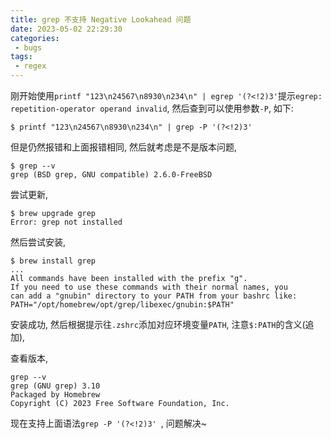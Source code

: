 ```yaml
---
title: grep 不支持 Negative Lookahead 问题
date: 2023-05-02 22:29:30
categories:
 - bugs
tags:
 - regex
---
```


刚开始使用`printf "123\n24567\n8930\n234\n" | egrep '(?<!2)3'`提示`egrep: repetition-operator operand invalid`, 然后查到可以使用参数`-P`, 如下:

<!--more-->

```shell
$ printf "123\n24567\n8930\n234\n" | grep -P '(?<!2)3' 
```

但是仍然报错和上面报错相同, 然后就考虑是不是版本问题, 

```shell
$ grep --v
grep (BSD grep, GNU compatible) 2.6.0-FreeBSD
```

尝试更新,

```shell
$ brew upgrade grep
Error: grep not installed
```

然后尝试安装, 

```shell
$ brew install grep
...
All commands have been installed with the prefix "g".
If you need to use these commands with their normal names, you
can add a "gnubin" directory to your PATH from your bashrc like:
PATH="/opt/homebrew/opt/grep/libexec/gnubin:$PATH"
```

安装成功, 然后根据提示往`.zshrc`添加对应环境变量`PATH`, 注意`$:PATH`的含义(追加),

查看版本,  

```shell
grep --v
grep (GNU grep) 3.10
Packaged by Homebrew
Copyright (C) 2023 Free Software Foundation, Inc.
```

现在支持上面语法`grep -P '(?<!2)3' `, 问题解决~